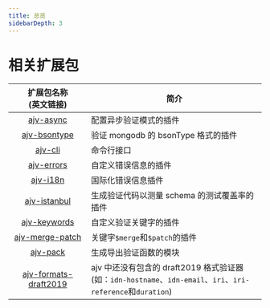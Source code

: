 ```yaml
---
title: 总览
sidebarDepth: 3
---
```


# 相关扩展包

[ajv-async]:https://github.com/ajv-validator/ajv-async
[ajv-bsontype]:https://github.com/BoLaMN/ajv-bsontype
[ajv-cli]:https://github.com/jessedc/ajv-cli
[ajv-errors]:https://github.com/ajv-validator/ajv-errors
[ajv-i18n]:https://github.com/ajv-validator/ajv-i18n
[ajv-istanbul]:https://github.com/ajv-validator/ajv-istanbul
[ajv-keywords]:https://github.com/ajv-validator/ajv-keywords
[ajv-merge-patch]:https://github.com/ajv-validator/ajv-merge-patch
[ajv-pack]:https://github.com/ajv-validator/ajv-pack
[ajv-formats-draft2019]:https://github.com/luzlab/ajv-formats-draft2019


| 扩展包名称<br />(英文链接) | 简介 |
|:---:|----|
| [ajv-async][ajv-async] | 配置异步验证模式的插件 |
| [ajv-bsontype][ajv-bsontype] | 验证 mongodb 的 bsonType 格式的插件 |
| [ajv-cli][ajv-cli] | 命令行接口 |
| [ajv-errors][ajv-errors] | 自定义错误信息的插件 |
| [ajv-i18n][ajv-i18n] | 国际化错误信息插件 |
| [ajv-istanbul][ajv-istanbul] | 生成验证代码以测量 schema 的测试覆盖率的插件 |
| [ajv-keywords][ajv-keywords] | 自定义验证关键字的插件 |
| [ajv-merge-patch][ajv-merge-patch] | 关键字`$merge`和`$patch`的插件 |
| [ajv-pack][ajv-pack] | 生成导出验证函数的模块 |
| [ajv-formats-draft2019][ajv-formats-draft2019] | ajv 中还没有包含的 draft2019 格式验证器<br />(如：`idn-hostname`、`idn-email`、`iri`、`iri-reference`和`duration`) |


